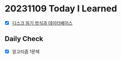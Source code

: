 # 20231109 Today I Learned
- [X] [디스크 읽기 방식과 데이터베이스](../../DataBase/read_data_of_database.md)

## Daily Check
- [X] 알고리즘 1문제
